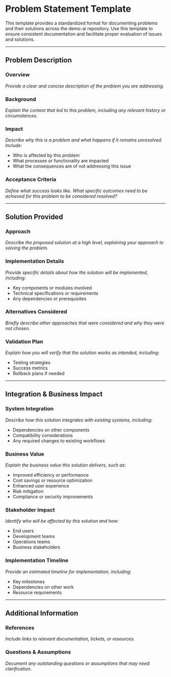 # Problem Statement Template

This template provides a standardized format for documenting problems and their solutions across the demo-ai repository. Use this template to ensure consistent documentation and facilitate proper evaluation of issues and solutions.

---

## Problem Description

### Overview
*Provide a clear and concise description of the problem you are addressing.*

### Background
*Explain the context that led to this problem, including any relevant history or circumstances.*

### Impact
*Describe why this is a problem and what happens if it remains unresolved. Include:*
- Who is affected by this problem
- What processes or functionality are impacted
- What the consequences are of not addressing this issue

### Acceptance Criteria
*Define what success looks like. What specific outcomes need to be achieved for this problem to be considered resolved?*

---

## Solution Provided

### Approach
*Describe the proposed solution at a high level, explaining your approach to solving the problem.*

### Implementation Details
*Provide specific details about how the solution will be implemented, including:*
- Key components or modules involved
- Technical specifications or requirements
- Any dependencies or prerequisites

### Alternatives Considered
*Briefly describe other approaches that were considered and why they were not chosen.*

### Validation Plan
*Explain how you will verify that the solution works as intended, including:*
- Testing strategies
- Success metrics
- Rollback plans if needed

---

## Integration & Business Impact

### System Integration
*Describe how this solution integrates with existing systems, including:*
- Dependencies on other components
- Compatibility considerations
- Any required changes to existing workflows

### Business Value
*Explain the business value this solution delivers, such as:*
- Improved efficiency or performance
- Cost savings or resource optimization
- Enhanced user experience
- Risk mitigation
- Compliance or security improvements

### Stakeholder Impact
*Identify who will be affected by this solution and how:*
- End users
- Development teams
- Operations teams
- Business stakeholders

### Implementation Timeline
*Provide an estimated timeline for implementation, including:*
- Key milestones
- Dependencies on other work
- Resource requirements

---

## Additional Information

### References
*Include links to relevant documentation, tickets, or resources.*

### Questions & Assumptions
*Document any outstanding questions or assumptions that may need clarification.*